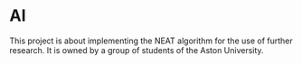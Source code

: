 # AI
This project is about implementing the NEAT algorithm for the use of further research. It is owned by a group of students of the Aston University.
